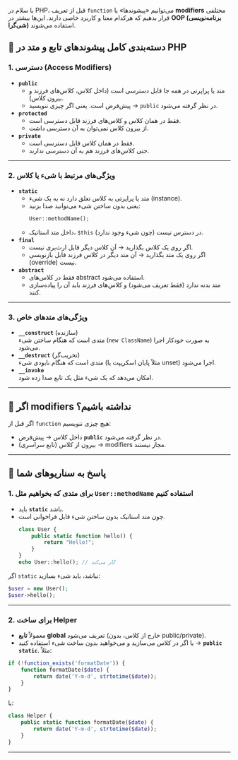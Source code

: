 با سلام
در PHP، قبل از تعریف `function` می‌توانیم «پیشوندها» یا **modifiers** مختلفی قرار بدهیم که هرکدام معنا و کاربرد خاصی دارند. این‌ها بیشتر در **OOP (برنامه‌نویسی شی‌گرا)** استفاده می‌شوند.

## 🔹 دسته‌بندی کامل پیشوندهای تابع و متد در PHP
### 1. **دسترسی (Access Modifiers)**
- **`public`**
    - متد یا پراپرتی در همه جا قابل دسترسی است (داخل کلاس، کلاس‌های فرزند و بیرون کلاس).
    - پیش‌فرض است. یعنی اگر چیزی ننویسید → `public` در نظر گرفته می‌شود.
- **`protected`**
    - فقط در همان کلاس و کلاس‌های فرزند قابل دسترسی است.
    - از بیرون کلاس نمی‌توان به آن دسترسی داشت.
- **`private`**
    - فقط در همان کلاس قابل دسترسی است.
    - حتی کلاس‌های فرزند هم به آن دسترسی ندارند.
---
### 2. **ویژگی‌های مرتبط با شیء یا کلاس**
- **`static`**
    - متد یا پراپرتی به کلاس تعلق دارد نه به یک شیء (instance).
    - یعنی بدون ساختن شیء می‌توانید صدا بزنید:
        ```php
        User::methodName();
        ```
    - داخل متد استاتیک، `$this` در دسترس نیست (چون شیء وجود ندارد).
- **`final`**
    - اگر روی یک کلاس بگذارید → آن کلاس دیگر قابل ارث‌بری نیست.
    - اگر روی یک متد بگذارید → آن متد دیگر در کلاس فرزند قابل بازنویسی (override) نیست.
- **`abstract`**
    - فقط در کلاس‌های abstract استفاده می‌شود.
    - متد بدنه ندارد (فقط تعریف می‌شود) و کلاس‌های فرزند باید آن را پیاده‌سازی کنند.
---
### 3. **ویژگی‌های متدهای خاص**
- **`__construct`** (سازنده)  
    متدی است که هنگام ساختن شیء (`new ClassName`) به صورت خودکار اجرا می‌شود.
- **`__destruct`** (تخریب‌گر)  
    متدی است که هنگام نابودی شیء (مثلاً پایان اسکریپت یا unset) اجرا می‌شود.
- **`__invoke`**  
    امکان می‌دهد که یک شیء مثل یک تابع صدا زده شود.
---
## 🔹 اگر modifiers نداشته باشیم؟
اگر قبل از `function` هیچ چیزی ننویسیم:
- داخل کلاس → پیش‌فرض **`public`** در نظر گرفته می‌شود.
- بیرون از کلاس (تابع سراسری) → modifiers مجاز نیستند.
---
## 🔹 پاسخ به سناریوهای شما
### 1. برای متدی که بخواهیم مثل `User::methodName` استفاده کنیم
- باید **`static`** باشد.
- چون متد استاتیک بدون ساختن شیء قابل فراخوانی است.
    ```php
    class User {
        public static function hello() {
            return "Hello!";
        }
    }
    echo User::hello(); // کار می‌کند
    ```
اگر `static` نباشد، باید شیء بسازید:
```php
$user = new User();
$user->hello();
```
---
### 2. برای ساخت **Helper**
- معمولاً **تابع global** تعریف می‌شود (خارج از کلاس، بدون public/private).
- یا اگر در کلاس می‌سازید و می‌خواهید بدون ساخت شیء استفاده کنید → **`public static`**.
مثلاً:
```php
if (!function_exists('formatDate')) {
    function formatDate($date) {
        return date('Y-m-d', strtotime($date));
    }
}
```
یا:
```php
class Helper {
    public static function formatDate($date) {
        return date('Y-m-d', strtotime($date));
    }
}
```
---
